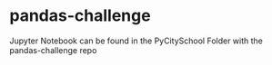 # pandas-challenge

Jupyter Notebook can be found in the PyCitySchool Folder with the pandas-challenge repo